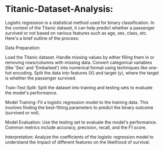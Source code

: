 # Titanic-Dataset-Analysis:

 Logistic regression is a statistical method used for binary classification. In the context of the Titanic dataset, it can help predict whether a passenger survived or not based on various features such as age, sex, class, etc. Here's a brief outline of the process:

Data Preparation:

Load the Titanic dataset.
Handle missing values by either filling them in or removing rows/columns with missing data.
Convert categorical variables (like 'Sex' and 'Embarked') into numerical format using techniques like one-hot encoding.
Split the data into features (X) and target (y), where the target is whether the passenger survived.

Train-Test Split:
Split the dataset into training and testing sets to evaluate the model's performance.

Model Training:
Fit a logistic regression model to the training data. This involves finding the best-fitting parameters to predict the binary outcome (survived or not).

Model Evaluation:
Use the testing set to evaluate the model's performance.
Common metrics include accuracy, precision, recall, and the F1 score.

Interpretation:
Analyze the coefficients of the logistic regression model to understand the impact of different features on the likelihood of survival.

